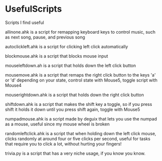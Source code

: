 # UsefulScripts
Scripts I find useful

allinone.ahk is a script for remapping keyboard keys to control music, such as next song, pause, and previous song

autoclickleft.ahk is a script for clicking left click automatically

blockmouse.ahk is a script that blocks mouse input

mouseleftdown.ah is a script that holds down the left click button

mousemove.ahk is a script that remaps the right click button to the keys 'a' or 'd' depending on your state, control state with Mouse5, toggle script with Mouse4

mouserightdown.ahk is a script that holds down the right click button

shiftdown.ahk is a script that makes the shift key a toggle, so if you press shift it holds it down until you press shift again, toggle with Mouse5

numpadmouse.ahk is a script made by deguix that lets you use the numpad as a mouse, useful since my mouse wheel is broken

randomleftclick.ahk is a script that when holding down the left click mouse, clicks randomly at around four or five clicks per second, useful for tasks that require you to click a lot, without hurting your fingers!

trivia.py is a script that has a very niche usage, if you know you know.
